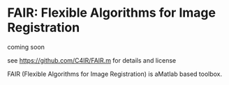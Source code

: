 # FAIR: Flexible Algorithms for Image Registration 
coming soon

see https://github.com/C4IR/FAIR.m for details and license

FAIR (Flexible Algorithms for Image Registration) is aMatlab based toolbox.
